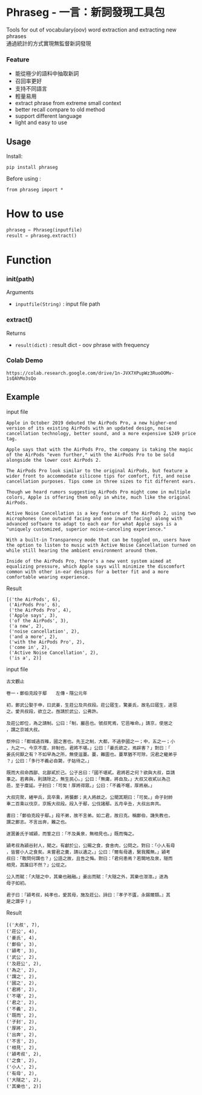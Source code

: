 # Phraseg - 一言：新詞發現工具包
Tools for out of vocabulary(oov) word extraction and extracting new phrases       
通過統計的方式實現無監督新詞發現    

### Feature
- 能從極少的語料中抽取新詞
- 召回率更好
- 支持不同語言
- 輕量易用
- extract phrase from extreme small context
- better recall compare to old method
- support different language
- light and easy to use
## Usage

Install:

```
pip install phraseg
```

Before using :
```
from phraseg import *
```


# How to use
```python
phraseg = Phraseg(inputfile)
result = phraseg.extract()
```
# Function
### init(path)
Arguments  
- `inputfile(String)` : input file path


### extract()
Returns  
- `result(dict)` : result dict - oov phrase with frequency


### Colab Demo  
``` 
https://colab.research.google.com/drive/1n-JVX7XPupWz3RuoOOMv-1sQAhMo3sQo
```

## Example 
input file  
```text
Apple in October 2019 debuted the AirPods Pro, a new higher-end version of its existing AirPods with an updated design, noise cancellation technology, better sound, and a more expensive $249 price tag.

Apple says that with the AirPods Pro, the company is taking the magic of the AirPods "even further," with the AirPods Pro to be sold alongside the lower cost AirPods 2.

The AirPods Pro look similar to the original AirPods, but feature a wider front to accommodate silicone tips for comfort, fit, and noise cancellation purposes. Tips come in three sizes to fit different ears.

Though we heard rumors suggesting AirPods Pro might come in multiple colors, Apple is offering them only in white, much like the original AirPods.

Active Noise Cancellation is a key feature of the AirPods 2, using two microphones (one outward facing and one inward facing) along with advanced software to adapt to each ear for what Apple says is a "uniquely customized, superior noise-canceling experience."

With a built-in Transparency mode that can be toggled on, users have the option to listen to music with Active Noise Cancellation turned on while still hearing the ambient environment around them.

Inside of the AirPods Pro, there's a new vent system aimed at equalizing pressure, which Apple says will minimize the discomfort common with other in-ear designs for a better fit and a more comfortable wearing experience.
```
Result    
```text
[('the AirPods', 6),
 ('AirPods Pro', 6),
 ('the AirPods Pro', 4),
 ('Apple says', 3),
 ('of the AirPods', 3),
 ('a new', 2),
 ('noise cancellation', 2),
 ('and a more', 2),
 ('with the AirPods Pro', 2),
 ('come in', 2),
 ('Active Noise Cancellation', 2),
 ('is a', 2)]
```

input file  
```text
古文觀止

卷一‧鄭伯克段于鄢　　左傳‧隱公元年　

初，鄭武公娶于申，曰武姜，生莊公及共叔段。莊公寤生，驚姜氏，故名曰寤生，遂惡
之。愛共叔段，欲立之。亟請於武公，公弗許。

及莊公即位，為之請制。公曰：「制，巖邑也。虢叔死焉，它邑唯命。」請京，使居之
，謂之京城大叔。

祭仲曰：「都城過百雉，國之害也。先王之制，大都，不過參國之一；中，五之一；小
，九之一。今京不度，非制也，君將不堪。」公曰：「姜氏欲之，焉辟害？」對曰：「
姜氏何厭之有？不如早為之所，無使滋蔓。蔓，難圖也。蔓草猶不可除，況君之寵弟乎
？」公曰：「多行不義必自斃，子姑待之。」

既而大叔命西鄙、北鄙貳於己。公子呂曰：「國不堪貳。君將若之何？欲與大叔，臣請
事之。若弗與，則請除之，無生民心。」公曰：「無庸，將自及。」大叔又收貳以為己
邑，至于廩延。子封曰：「可矣！厚將得眾。」公曰：「不義不暱，厚將崩。」

大叔完聚，繕甲兵，具卒乘，將襲鄭；夫人將啟之。公聞其期曰：「可矣。」命子封帥
車二百乘以伐京，京叛大叔段。段入于鄢，公伐諸鄢。五月辛丑，大叔出奔共。

書曰：「鄭伯克段于鄢。」段不弟，故不言弟。如二君，故曰克。稱鄭伯，譏失教也，
謂之鄭志。不言出奔，難之也。

遂寘姜氏于城潁，而誓之曰：「不及黃泉，無相見也。」既而悔之。

潁考叔為潁谷封人，聞之。有獻於公，公賜之食，食舍肉，公問之。對曰：「小人有母
，皆嘗小人之食矣。未嘗君之羹，請以遺之。」公曰：「爾有母遺，繄我獨無。」潁考
叔曰：「敢問何謂也？」公語之故，且告之悔。對曰：「君何患焉？若闕地及泉，隧而
相見，其誰曰不然？」公從之。

公入而賦：「大隧之中，其樂也融融。」姜出而賦：「大隧之外，其樂也泄泄。」遂為
母子如初。

君子曰：「潁考叔，純孝也，愛其母，施及莊公。詩曰：『孝子不匱，永錫爾類。』其
是之謂乎！」
```
Result    
```text
[('大叔', 7), 
('莊公', 4), 
('姜氏', 4), 
('鄭伯', 3), 
('潁考', 3), 
('武公', 2), 
('及莊公', 2), 
('為之', 2), 
('謂之', 2), 
('國之', 2), 
('君將', 2), 
('不堪', 2), 
('君之', 2), 
('不義', 2), 
('既而', 2), 
('子封', 2), 
('厚將', 2), 
('出奔', 2), 
('不言', 2), 
('相見', 2), 
('潁考叔', 2), 
('之食', 2), 
('小人', 2), 
('有母', 2), 
('大隧之', 2), 
('其樂也', 2)]
```